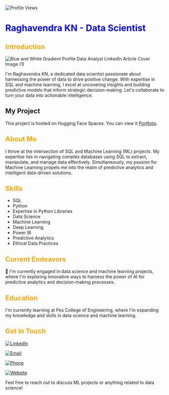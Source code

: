 ![Profile Views](https://komarev.com/ghpvc/?username=Raghavendra0827&color=brightgreen)

# <span style="color:blue">Raghavendra KN - Data Scientist</span>

## <span style="color:orange">Introduction</span>

![Blue and White Gradient Profile Data Analyst LinkedIn Article Cover Image (1)](https://github.com/Raghavendra0827/Raghavendra0827/assets/135142090/5f484961-d9ae-4648-a845-4a306a088a8a)

I'm Raghavendra KN, a dedicated data scientist passionate about harnessing the power of data to drive positive change. With expertise in SQL and machine learning, I excel at uncovering insights and building predictive models that inform strategic decision-making. Let's collaborate to turn your data into actionable intelligence.

## My Project

This project is hosted on Hugging Face Spaces. You can view it [Portfolio](https://huggingface.co/spaces/Raghavendra0827/Projects).



## <span style="color:orange">About Me</span>
I thrive at the intersection of SQL and Machine Learning (ML) projects. My expertise lies in navigating complex databases using SQL to extract, manipulate, and manage data effectively. Simultaneously, my passion for Machine Learning propels me into the realm of predictive analytics and intelligent data-driven solutions.

## <span style="color:orange">Skills</span>
- SQL
- Python
- Expertise in Python Libraries
- Data Science
- Machine Learning
- Deep Learning
- Power BI
- Predictive Analytics
- Ethical Data Practices

## <span style="color:orange">Current Endeavors</span>
🔭 I'm currently engaged in data science and machine learning projects, where I'm exploring innovative ways to harness the power of AI for predictive analytics and decision-making processes.

## <span style="color:orange">Education</span>
I'm currently learning at Pes College of Engineering, where I'm expanding my knowledge and skills in data science and machine learning.

## <span style="color:orange">Get in Touch</span>
[![LinkedIn](https://img.shields.io/badge/LinkedIn-0077B5?style=for-the-badge&logo=linkedin&logoColor=white)](www.linkedin.com/in/raghavendra-k-n-612553250)

[![Email](https://img.shields.io/badge/Email-raghavendrakn076%40gmail.com-ff69b4?style=for-the-badge&logo=gmail&logoColor=white)](mailto:raghavendrakn076@gmail.com)

[![Phone](https://img.shields.io/badge/Phone-%2B91%209353888374-ff69b4?style=for-the-badge&logo=phone&logoColor=white)](tel:+919353888374)

[![Website](https://img.shields.io/badge/Website-www.raghavendraportfolio.com-ff69b4?style=for-the-badge&logo=wordpress&logoColor=white)](https://www.raghavendraportfolio.com)

Feel free to reach out to discuss ML projects or anything related to data science!
